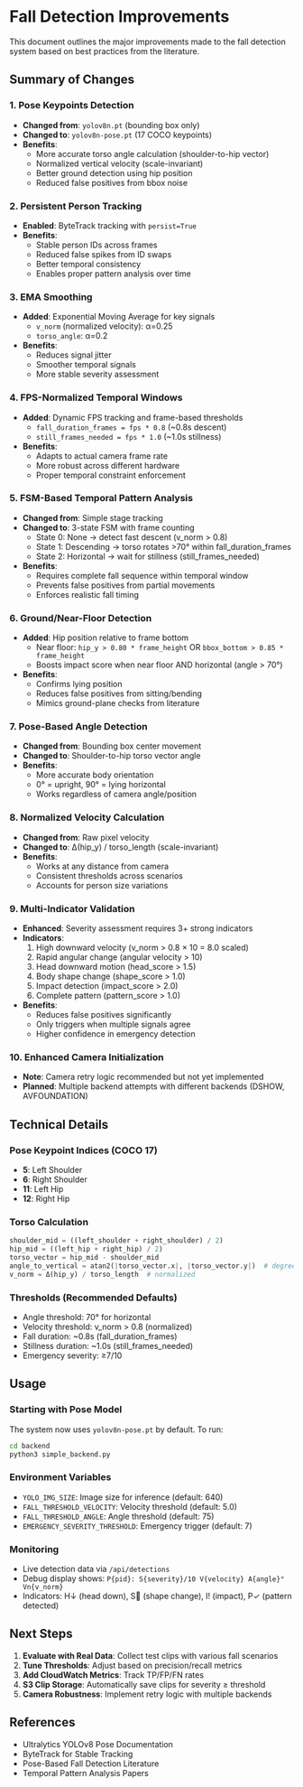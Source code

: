 # Fall Detection Improvements

This document outlines the major improvements made to the fall detection system based on best practices from the literature.

## Summary of Changes

### 1. **Pose Keypoints Detection**
- **Changed from**: `yolov8n.pt` (bounding box only)
- **Changed to**: `yolov8n-pose.pt` (17 COCO keypoints)
- **Benefits**:
  - More accurate torso angle calculation (shoulder-to-hip vector)
  - Normalized vertical velocity (scale-invariant)
  - Better ground detection using hip position
  - Reduced false positives from bbox noise

### 2. **Persistent Person Tracking**
- **Enabled**: ByteTrack tracking with `persist=True`
- **Benefits**:
  - Stable person IDs across frames
  - Reduced false spikes from ID swaps
  - Better temporal consistency
  - Enables proper pattern analysis over time

### 3. **EMA Smoothing**
- **Added**: Exponential Moving Average for key signals
  - `v_norm` (normalized velocity): α=0.25
  - `torso_angle`: α=0.2
- **Benefits**:
  - Reduces signal jitter
  - Smoother temporal signals
  - More stable severity assessment

### 4. **FPS-Normalized Temporal Windows**
- **Added**: Dynamic FPS tracking and frame-based thresholds
  - `fall_duration_frames = fps * 0.8` (~0.8s descent)
  - `still_frames_needed = fps * 1.0` (~1.0s stillness)
- **Benefits**:
  - Adapts to actual camera frame rate
  - More robust across different hardware
  - Proper temporal constraint enforcement

### 5. **FSM-Based Temporal Pattern Analysis**
- **Changed from**: Simple stage tracking
- **Changed to**: 3-state FSM with frame counting
  - State 0: None → detect fast descent (v_norm > 0.8)
  - State 1: Descending → torso rotates >70° within fall_duration_frames
  - State 2: Horizontal → wait for stillness (still_frames_needed)
- **Benefits**:
  - Requires complete fall sequence within temporal window
  - Prevents false positives from partial movements
  - Enforces realistic fall timing

### 6. **Ground/Near-Floor Detection**
- **Added**: Hip position relative to frame bottom
  - Near floor: `hip_y > 0.80 * frame_height` OR `bbox_bottom > 0.85 * frame_height`
  - Boosts impact score when near floor AND horizontal (angle > 70°)
- **Benefits**:
  - Confirms lying position
  - Reduces false positives from sitting/bending
  - Mimics ground-plane checks from literature

### 7. **Pose-Based Angle Detection**
- **Changed from**: Bounding box center movement
- **Changed to**: Shoulder-to-hip torso vector angle
- **Benefits**:
  - More accurate body orientation
  - 0° = upright, 90° = lying horizontal
  - Works regardless of camera angle/position

### 8. **Normalized Velocity Calculation**
- **Changed from**: Raw pixel velocity
- **Changed to**: Δ(hip_y) / torso_length (scale-invariant)
- **Benefits**:
  - Works at any distance from camera
  - Consistent thresholds across scenarios
  - Accounts for person size variations

### 9. **Multi-Indicator Validation**
- **Enhanced**: Severity assessment requires 3+ strong indicators
- **Indicators**:
  1. High downward velocity (v_norm > 0.8 × 10 = 8.0 scaled)
  2. Rapid angular change (angular velocity > 10)
  3. Head downward motion (head_score > 1.5)
  4. Body shape change (shape_score > 1.0)
  5. Impact detection (impact_score > 2.0)
  6. Complete pattern (pattern_score > 1.0)
- **Benefits**:
  - Reduces false positives significantly
  - Only triggers when multiple signals agree
  - Higher confidence in emergency detection

### 10. **Enhanced Camera Initialization**
- **Note**: Camera retry logic recommended but not yet implemented
- **Planned**: Multiple backend attempts with different backends (DSHOW, AVFOUNDATION)

## Technical Details

### Pose Keypoint Indices (COCO 17)
- **5**: Left Shoulder
- **6**: Right Shoulder  
- **11**: Left Hip
- **12**: Right Hip

### Torso Calculation
```python
shoulder_mid = ((left_shoulder + right_shoulder) / 2)
hip_mid = ((left_hip + right_hip) / 2)
torso_vector = hip_mid - shoulder_mid
angle_to_vertical = atan2(|torso_vector.x|, |torso_vector.y|)  # degrees
v_norm = Δ(hip_y) / torso_length  # normalized
```

### Thresholds (Recommended Defaults)
- Angle threshold: 70° for horizontal
- Velocity threshold: v_norm > 0.8 (normalized)
- Fall duration: ~0.8s (fall_duration_frames)
- Stillness duration: ~1.0s (still_frames_needed)
- Emergency severity: ≥7/10

## Usage

### Starting with Pose Model
The system now uses `yolov8n-pose.pt` by default. To run:

```bash
cd backend
python3 simple_backend.py
```

### Environment Variables
- `YOLO_IMG_SIZE`: Image size for inference (default: 640)
- `FALL_THRESHOLD_VELOCITY`: Velocity threshold (default: 5.0)
- `FALL_THRESHOLD_ANGLE`: Angle threshold (default: 75)
- `EMERGENCY_SEVERITY_THRESHOLD`: Emergency trigger (default: 7)

### Monitoring
- Live detection data via `/api/detections`
- Debug display shows: `P{pid}: S{severity}/10 V{velocity} A{angle}° Vn{v_norm}`
- Indicators: H↓ (head down), S🔄 (shape change), I! (impact), P✓ (pattern detected)

## Next Steps

1. **Evaluate with Real Data**: Collect test clips with various fall scenarios
2. **Tune Thresholds**: Adjust based on precision/recall metrics
3. **Add CloudWatch Metrics**: Track TP/FP/FN rates
4. **S3 Clip Storage**: Automatically save clips for severity ≥ threshold
5. **Camera Robustness**: Implement retry logic with multiple backends

## References

- Ultralytics YOLOv8 Pose Documentation
- ByteTrack for Stable Tracking
- Pose-Based Fall Detection Literature
- Temporal Pattern Analysis Papers

